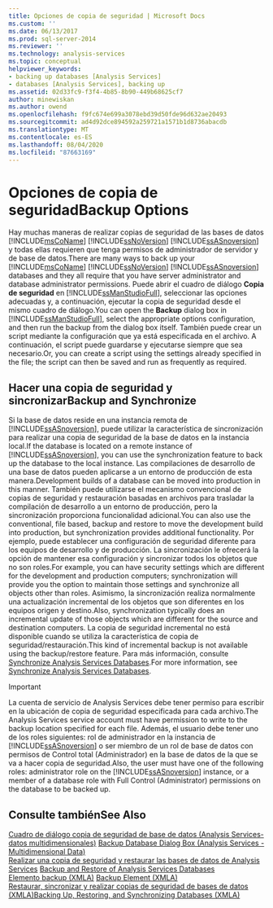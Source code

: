 ```yaml
---
title: Opciones de copia de seguridad | Microsoft Docs
ms.custom: ''
ms.date: 06/13/2017
ms.prod: sql-server-2014
ms.reviewer: ''
ms.technology: analysis-services
ms.topic: conceptual
helpviewer_keywords:
- backing up databases [Analysis Services]
- databases [Analysis Services], backing up
ms.assetid: 02d33fc9-f3f4-4b85-8b90-449b68625cf7
author: minewiskan
ms.author: owend
ms.openlocfilehash: f9fc674e699a3078ebd39d50fde96d632ae20493
ms.sourcegitcommit: ad4d92dce894592a259721a1571b1d8736abacdb
ms.translationtype: MT
ms.contentlocale: es-ES
ms.lasthandoff: 08/04/2020
ms.locfileid: "87663169"
---
```

# <a name="backup-options"></a><span data-ttu-id="9a80b-102">Opciones de copia de seguridad</span><span class="sxs-lookup"><span data-stu-id="9a80b-102">Backup Options</span></span>
  <span data-ttu-id="9a80b-103">Hay muchas maneras de realizar copias de seguridad de las bases de datos [!INCLUDE[msCoName](../../includes/msconame-md.md)] [!INCLUDE[ssNoVersion](../../includes/ssnoversion-md.md)] [!INCLUDE[ssASnoversion](../../includes/ssasnoversion-md.md)] y todas ellas requieren que tenga permisos de administrador de servidor y de base de datos.</span><span class="sxs-lookup"><span data-stu-id="9a80b-103">There are many ways to back up your [!INCLUDE[msCoName](../../includes/msconame-md.md)] [!INCLUDE[ssNoVersion](../../includes/ssnoversion-md.md)] [!INCLUDE[ssASnoversion](../../includes/ssasnoversion-md.md)] databases and they all require that you have server administrator and database administrator permissions.</span></span> <span data-ttu-id="9a80b-104">Puede abrir el cuadro de diálogo **Copia de seguridad** en [!INCLUDE[ssManStudioFull](../../includes/ssmanstudiofull-md.md)], seleccionar las opciones adecuadas y, a continuación, ejecutar la copia de seguridad desde el mismo cuadro de diálogo.</span><span class="sxs-lookup"><span data-stu-id="9a80b-104">You can open the **Backup** dialog box in [!INCLUDE[ssManStudioFull](../../includes/ssmanstudiofull-md.md)], select the appropriate options configuration, and then run the backup from the dialog box itself.</span></span> <span data-ttu-id="9a80b-105">También puede crear un script mediante la configuración que ya está especificada en el archivo. A continuación, el script puede guardarse y ejecutarse siempre que sea necesario.</span><span class="sxs-lookup"><span data-stu-id="9a80b-105">Or, you can create a script using the settings already specified in the file; the script can then be saved and run as frequently as required.</span></span>  
  
## <a name="backup-and-synchronize"></a><span data-ttu-id="9a80b-106">Hacer una copia de seguridad y sincronizar</span><span class="sxs-lookup"><span data-stu-id="9a80b-106">Backup and Synchronize</span></span>  
 <span data-ttu-id="9a80b-107">Si la base de datos reside en una instancia remota de [!INCLUDE[ssASnoversion](../../includes/ssasnoversion-md.md)], puede utilizar la característica de sincronización para realizar una copia de seguridad de la base de datos en la instancia local.</span><span class="sxs-lookup"><span data-stu-id="9a80b-107">If the database is located on a remote instance of [!INCLUDE[ssASnoversion](../../includes/ssasnoversion-md.md)], you can use the synchronization feature to back up the database to the local instance.</span></span> <span data-ttu-id="9a80b-108">Las compilaciones de desarrollo de una base de datos pueden aplicarse a un entorno de producción de esta manera.</span><span class="sxs-lookup"><span data-stu-id="9a80b-108">Development builds of a database can be moved into production in this manner.</span></span> <span data-ttu-id="9a80b-109">También puede utilizarse el mecanismo convencional de copias de seguridad y restauración basadas en archivos para trasladar la compilación de desarrollo a un entorno de producción, pero la sincronización proporciona funcionalidad adicional.</span><span class="sxs-lookup"><span data-stu-id="9a80b-109">You can also use the conventional, file based, backup and restore to move the development build into production, but synchronization provides additional functionality.</span></span> <span data-ttu-id="9a80b-110">Por ejemplo, puede establecer una configuración de seguridad diferente para los equipos de desarrollo y de producción. La sincronización le ofrecerá la opción de mantener esa configuración y sincronizar todos los objetos que no son roles.</span><span class="sxs-lookup"><span data-stu-id="9a80b-110">For example, you can have security settings which are different for the development and production computers; synchronization will provide you the option to maintain those settings and synchronize all objects other than roles.</span></span> <span data-ttu-id="9a80b-111">Asimismo, la sincronización realiza normalmente una actualización incremental de los objetos que son diferentes en los equipos origen y destino.</span><span class="sxs-lookup"><span data-stu-id="9a80b-111">Also, synchronization typically does an incremental update of those objects which are different for the source and destination computers.</span></span> <span data-ttu-id="9a80b-112">La copia de seguridad incremental no está disponible cuando se utiliza la característica de copia de seguridad/restauración.</span><span class="sxs-lookup"><span data-stu-id="9a80b-112">This kind of incremental backup is not available using the backup/restore feature.</span></span> <span data-ttu-id="9a80b-113">Para más información, consulte [Synchronize Analysis Services Databases](synchronize-analysis-services-databases.md).</span><span class="sxs-lookup"><span data-stu-id="9a80b-113">For more information, see [Synchronize Analysis Services Databases](synchronize-analysis-services-databases.md).</span></span>  
  
> [!IMPORTANT]  
>  <span data-ttu-id="9a80b-114">La cuenta de servicio de Analysis Services debe tener permiso para escribir en la ubicación de copia de seguridad especificada para cada archivo.</span><span class="sxs-lookup"><span data-stu-id="9a80b-114">The Analysis Services service account must have permission to write to the backup location specified for each file.</span></span> <span data-ttu-id="9a80b-115">Además, el usuario debe tener uno de los roles siguientes: rol de administrador en la instancia de [!INCLUDE[ssASnoversion](../../includes/ssasnoversion-md.md)] o ser miembro de un rol de base de datos con permisos de Control total (Administrador) en la base de datos de la que se va a hacer copia de seguridad.</span><span class="sxs-lookup"><span data-stu-id="9a80b-115">Also, the user must have one of the following roles: administrator role on the [!INCLUDE[ssASnoversion](../../includes/ssasnoversion-md.md)] instance, or a member of a database role with Full Control (Administrator) permissions on the database to be backed up.</span></span>  
  
## <a name="see-also"></a><span data-ttu-id="9a80b-116">Consulte también</span><span class="sxs-lookup"><span data-stu-id="9a80b-116">See Also</span></span>  
 <span data-ttu-id="9a80b-117">[Cuadro de diálogo copia de seguridad de base de datos &#40;Analysis Services-datos multidimensionales&#41;](../backup-database-dialog-box-analysis-services-multidimensional-data.md) </span><span class="sxs-lookup"><span data-stu-id="9a80b-117">[Backup Database Dialog Box &#40;Analysis Services - Multidimensional Data&#41;](../backup-database-dialog-box-analysis-services-multidimensional-data.md) </span></span>  
 <span data-ttu-id="9a80b-118">[Realizar una copia de seguridad y restaurar las bases de datos de Analysis Services](backup-and-restore-of-analysis-services-databases.md) </span><span class="sxs-lookup"><span data-stu-id="9a80b-118">[Backup and Restore of Analysis Services Databases](backup-and-restore-of-analysis-services-databases.md) </span></span>  
 <span data-ttu-id="9a80b-119">[Elemento backup &#40;XMLA&#41;](https://docs.microsoft.com/bi-reference/xmla/xml-elements-commands/backup-element-xmla) </span><span class="sxs-lookup"><span data-stu-id="9a80b-119">[Backup Element &#40;XMLA&#41;](https://docs.microsoft.com/bi-reference/xmla/xml-elements-commands/backup-element-xmla) </span></span>  
 [<span data-ttu-id="9a80b-120">Restaurar, sincronizar y realizar copias de seguridad de bases de datos &#40;XMLA&#41;</span><span class="sxs-lookup"><span data-stu-id="9a80b-120">Backing Up, Restoring, and Synchronizing Databases &#40;XMLA&#41;</span></span>](../multidimensional-models-scripting-language-assl-xmla/backing-up-restoring-and-synchronizing-databases-xmla.md)  
  
  
